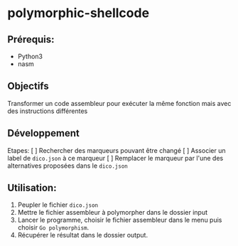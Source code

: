 # polymorphic-shellcode

## Prérequis:
- Python3
- nasm

## Objectifs
Transformer un code assembleur pour exécuter la même fonction mais avec des instructions différentes 

## Développement
Etapes:
[ ] Rechercher des marqueurs pouvant être changé
[ ] Associer un label de `dico.json` à ce marqueur
[ ] Remplacer le marqueur par l'une des alternatives proposées dans le `dico.json`

## Utilisation:
1. Peupler le fichier `dico.json`
2. Mettre le fichier assembleur à polymorpher dans le dossier input
3. Lancer le programme, choisir le fichier assembleur dans le menu puis choisir `Go polymorphism`.
4. Récupérer le résultat dans le dossier output.